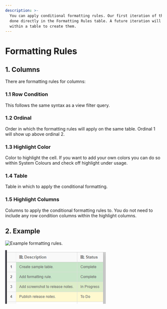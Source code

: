 ```yaml
---
description: >-
  You can apply conditional formatting rules. Our first iteration of this is
  done directly in the Formatting Rules table. A future iteration will add a UI
  within a table to create them.
---
```


# Formatting Rules

## 1. Columns

There are formatting rules for columns:

### 1.1 Row Condition

This follows the same syntax as a view filter query.

### 1.2 Ordinal

Order in which the formatting rules will apply on the same table. Ordinal 1 will show up above ordinal 2.

### 1.3 Highlight Color

Color to highlight the cell. If you want to add your own colors you can do so within System Colours and check off highlight under usage.

### 1.4 Table

Table in which to apply the conditional formatting.

### 1.5 Highlight Columns

Columns to apply the conditional formatting rules to. You do not need to include any row condition columns within the highlight columns.

## 2. Example

![Example formatting rules.
](<../../../.gitbook/assets/image (195).png>)

![Formatting applied in the table](<../../../.gitbook/assets/image (626).png>)
